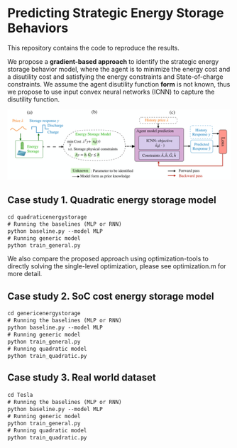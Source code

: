 # Predicting Strategic Energy Storage Behaviors

This repository contains the code to reproduce the results. 

We propose a **gradient-based approach** to identify the strategic energy storage behavior model, where the agent is to minimize the energy cost and a disutility cost and satisfying the energy constraints and State-of-charge constraints. We assume the agent disutility function **form** is not known, thus we propose to use input convex neural networks (ICNN) to capture the disutility function. 

![PDF Preview](frame.png)

## Case study 1. Quadratic energy storage model
```
cd quadraticenergystorage
# Running the baselines (MLP or RNN)
python baseline.py --model MLP
# Running generic model
python train_general.py
```
We also compare the proposed approach using optimization-tools to directly solving the single-level optimization, please see optimization.m for more detail. 


## Case study 2. SoC cost energy storage model
```
cd genericenergystorage
# Running the baselines (MLP or RNN)
python baseline.py --model MLP
# Running generic model
python train_general.py
# Running quadratic model
python train_quadratic.py
```

## Case study 3. Real world dataset 
```
cd Tesla
# Running the baselines (MLP or RNN)
python baseline.py --model MLP
# Running generic model
python train_general.py
# Running quadratic model
python train_quadratic.py
```

